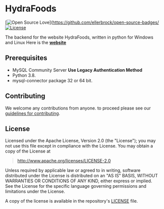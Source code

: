 HydraFoods
=====
[![Open Source Love](https://badges.frapsoft.com/os/v2/open-source.svg?v=103)](https://github.com/ellerbrock/open-source-badges/
[![License](https://img.shields.io/badge/License-Apache%202.0-blue.svg)](https://opensource.org/licenses/Apache-2.0)


The backend for the website HydraFoods, written in python for Windows and Linux
Here is the [**website**](https://hydrafoodscom.wordpress.com/home/)

## Prerequisites
* MySQL Community Server **Use Legacy Authentication Method**
* Python 3.8.
* mysql-connector package 32 or 64 bit.

## Contributing
We welcome any contributions from anyone. 
to proceed please see our [guidelines for contributing](https://github.com/KevinSkull/HydraFoods/blob/master/CONTRIBUTING.md).

## License
Licensed under the Apache License, Version 2.0 (the "License");
you may not use this file except in compliance with the License.
You may obtain a copy of the License at

> http://www.apache.org/licenses/LICENSE-2.0

Unless required by applicable law or agreed to in writing, software
distributed under the License is distributed on an "AS IS" BASIS,
WITHOUT WARRANTIES OR CONDITIONS OF ANY KIND, either express or implied.
See the License for the specific language governing permissions and
limitations under the License.

A copy of the license is available in the repository's [LICENSE](https://github.com/KevinSkull/HydraFoods/blob/master/LICENSE.md) file.
